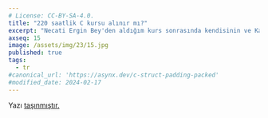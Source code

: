 ```yaml
---
# License: CC-BY-SA-4.0.
title: "220 saatlik C kursu alınır mı?"
excerpt: "Necati Ergin Bey'den aldığım kurs sonrasında kendisinin ve Kaan Aslan Bey'in (CSD) verdiği uzun C kursu hakkında görüşlerimi aktarıyorum."
axseq: 15
image: /assets/img/23/15.jpg
published: true
tags:
  - tr
#canonical_url: 'https://asynx.dev/c-struct-padding-packed'
#modified_date: 2024-02-17
---
```


<!-- markdownlint-capture -->
<!-- markdownlint-disable -->
<script type="text/javascript">
    window.location.href = "https://ayazar.dev/c/220-saatlik-c-kursu-alinir-mi.html";
</script>
<!-- markdownlint-restore -->

Yazı [taşınmıştır.](https://ayazar.dev/c/220-saatlik-c-kursu-alinir-mi.html)
